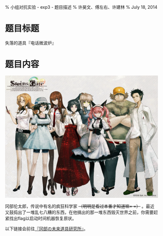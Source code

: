 % 小组对抗实验 - exp3 - 题目描述
% 许昊文、傅左右、许建林
% July 18, 2014

<!-- doc by Fu Zuoyou, CST14. <fupolarbear@gmail.com> -->

# 题目标题

失落的道具『电话微波炉』

# 题目内容

![./www/gallery.jpg （可以不用图～随意）](./www/gallery.jpg)

冈部伦太郎，传说中有名的疯狂科学家 ~~（明明是看过本番才知道嘛= =）~~ 。最近又鼓捣出了一堆乱七八糟的东西，在他搞出的那一堆东西毁灭世界之前，你需要赶紧找出flag以启动时间机器恢复原状。

以下链接会前往[『冈部の未来道具研究所』](http://example.localhost:8080/)。


